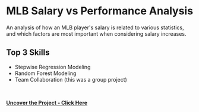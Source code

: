 # MLB Salary vs Performance Analysis
An analysis of how an MLB player's salary is related to various statistics, and which factors are most important when considering salary increases. 

## Top 3 Skills

* Stepwise Regression Modeling
* Random Forest Modeling
* Team Collaboration (this was a group project)
<br>

**[<i class="fa-solid fa-up-right-from-square"></i> Uncover the Project - Click Here](https://github.com/darinjyoung/Data-Science-Projects/blob/main/MLB%20Players%20Salary%20vs%20Performance%20Statistics.ipynb)**
